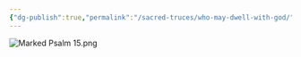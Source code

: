 ```yaml
---
{"dg-publish":true,"permalink":"/sacred-truces/who-may-dwell-with-god/","tags":["#Psalm15","#Social","#Righteousness","#Writer/David","SacredTruces","D"]}
---
```



![Marked Psalm 15.png](/img/user/Assets/attachments/Marked%20Psalm%2015.png)